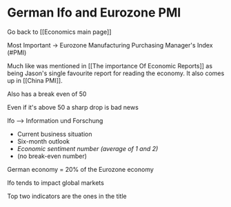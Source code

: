# German Ifo and Eurozone PMI

Go back to [[Economics main page]]

Most Important -> Eurozone Manufacturing Purchasing Manager's Index (#PMI)

Much like was mentioned in [[The importance Of Economic Reports]] as being Jason's single favourite report for reading the economy. It also comes up in [[China PMI]].

Also has a break even of 50

Even if it's above 50 a sharp drop is bad news

Ifo --> 	Information und Forschung
- Current business situation
- Six-month outlook
- *Economic sentiment number (average of 1 and 2)*
- (no break-even number)

German economy = 20% of the Eurozone economy

Ifo tends to impact global markets

Top two indicators are the ones in the title
